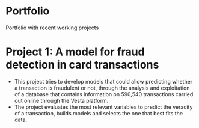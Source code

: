 # Portfolio
Portfolio with recent working projects

# Project 1: A model for fraud detection in card transactions
* This project tries to develop models that could allow predicting whether a transaction is fraudulent or not, through the analysis and exploitation of a database that contains information on 590,540 transactions carried out online through the Vesta platform. 
* The project evaluates the most relevant variables to predict the veracity of a transaction, builds models and selects the one that best fits the data.
